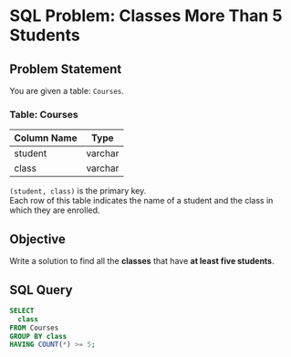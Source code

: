 # SQL Problem: Classes More Than 5 Students

## Problem Statement

You are given a table: `Courses`.

### Table: Courses

| Column Name | Type    |
|-------------|---------|
| student     | varchar |
| class       | varchar |

`(student, class)` is the primary key.  
Each row of this table indicates the name of a student and the class in which they are enrolled.

## Objective

Write a solution to find all the **classes** that have **at least five students**.

## SQL Query

```sql
SELECT
  class
FROM Courses 
GROUP BY class 
HAVING COUNT(*) >= 5;
